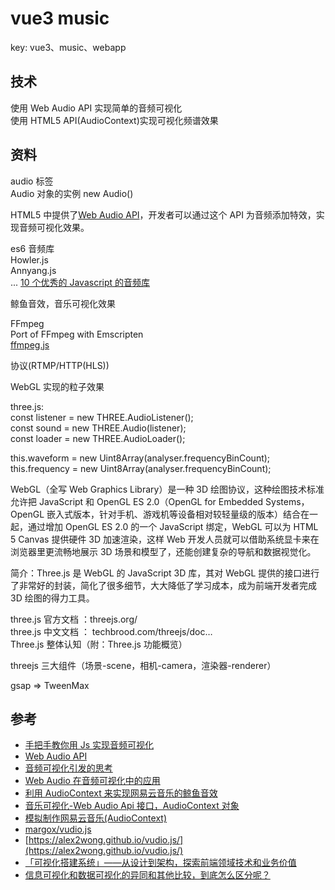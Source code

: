 # vue3 music

key: vue3、music、webapp  

## 技术

使用 Web Audio API 实现简单的音频可视化    
使用 HTML5 API(AudioContext)实现可视化频谱效果

## 资料

audio 标签    
Audio 对象的实例 new Audio()  

HTML5 中提供了[Web Audio API](https://developer.mozilla.org/zh-CN/docs/Web/API/Web_Audio_API)，开发者可以通过这个 API 为音频添加特效，实现音频可视化效果。

es6 音频库   
Howler.js   
Annyang.js  
...
[10 个优秀的 Javascript 的音频库](https://blog.csdn.net/u012612399/article/details/50071801)

鲸鱼音效，音乐可视化效果

FFmpeg   
Port of FFmpeg with Emscripten   
[ffmpeg.js](https://github.com/Kagami/ffmpeg.js)

协议(RTMP/HTTP(HLS))

WebGL 实现的粒子效果

three.js:    
const listener = new THREE.AudioListener();   
const sound = new THREE.Audio(listener);  
const loader = new THREE.AudioLoader();   

this.waveform = new Uint8Array(analyser.frequencyBinCount);  
this.frequency = new Uint8Array(analyser.frequencyBinCount);

WebGL（全写 Web Graphics Library）是一种 3D 绘图协议，这种绘图技术标准允许把 JavaScript 和 OpenGL ES 2.0（OpenGL for Embedded Systems，OpenGL   嵌入式版本，针对手机、游戏机等设备相对较轻量级的版本）结合在一起，通过增加 OpenGL ES 2.0 的一个 JavaScript 绑定，WebGL 可以为 HTML 5 Canvas 提供硬件 3D 加速渲染，这样 Web 开发人员就可以借助系统显卡来在浏览器里更流畅地展示 3D 场景和模型了，还能创建复杂的导航和数据视觉化。

简介：Three.js 是 WebGL 的 JavaScript 3D 库，其对 WebGL 提供的接口进行了非常好的封装，简化了很多细节，大大降低了学习成本，成为前端开发者完成 3D 绘图的得力工具。

three.js 官方文档 ：threejs.org/  
three.js 中文文档 ： techbrood.com/threejs/doc…  
Three.js 整体认知（附：Three.js 功能概览）  

threejs 三大组件（场景-scene，相机-camera，渲染器-renderer）

gsap => TweenMax  

## 参考

- [手把手教你用 Js 实现音频可视化](https://www.jianshu.com/p/7c4f58ee8972)
- [Web Audio API](https://developer.mozilla.org/zh-CN/docs/Web/API/Web_Audio_API)
- [音频可视化引发的思考](https://www.jianshu.com/p/002d83bd98a3)
- [Web Audio 在音频可视化中的应用](https://segmentfault.com/a/1190000020498421)
- [利用 AudioContext 来实现网易云音乐的鲸鱼音效](https://segmentfault.com/a/1190000017090438)
- [音乐可视化-Web Audio Api 接口，AudioContext 对象](https://baijiahao.baidu.com/s?id=1624606995991147075&wfr=spider&for=pc)
- [模拟制作网易云音乐(AudioContext)](https://www.cnblogs.com/rynxiao/p/7798419.html)
- [margox/vudio.js](https://github.com/margox/vudio.js)
- [https://alex2wong.github.io/vudio.js/](https://alex2wong.github.io/vudio.js/)
- [「可视化搭建系统」——从设计到架构，探索前端领域技术和业务价值](https://zhuanlan.zhihu.com/p/164558106)
- [信息可视化和数据可视化的异同和其他比较，到底怎么区分呢？](https://www.zhihu.com/question/46534447/answer/1381420558)

